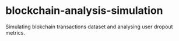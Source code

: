 # blockchain-analysis-simulation
 Simulating blokchain transactions dataset and analysing user dropout metrics.

